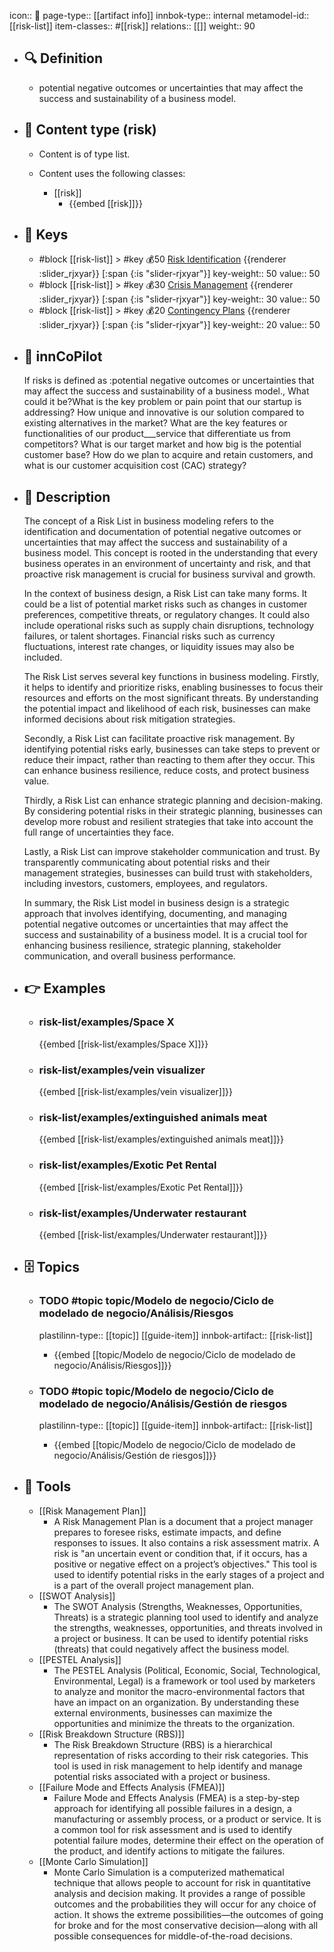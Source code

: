 icon:: 🧿
page-type:: [[artifact info]]
innbok-type:: internal
metamodel-id:: [[risk-list]]
item-classes:: #[[risk]]
relations:: [[]]
weight:: 90

- ## 🔍 Definition
  - potential negative outcomes or uncertainties that may affect the success and sustainability of a business model.
- ## 📰 Content type (risk)
  - Content is of type list.
  
  - Content uses the following classes:
    - [[risk]]
      - {{embed [[risk]]}}
  
- ## 🔑 Keys
  - #block [[risk-list]] > #key 💰50 [Risk Identification](https://go.plastilinn.com/#/page/risk-list%2FRisk%20Identification) {{renderer :slider_rjxyar}} [:span {:is "slider-rjxyar"}] 
    key-weight:: 50
    value:: 50
  - #block [[risk-list]] > #key 💰30 [Crisis Management](https://go.plastilinn.com/#/page/risk-list%2FCrisis%20Management) {{renderer :slider_rjxyar}} [:span {:is "slider-rjxyar"}] 
    key-weight:: 30
    value:: 50
  - #block [[risk-list]] > #key 💰20 [Contingency Plans](https://go.plastilinn.com/#/page/risk-list%2FContingency%20Plans) {{renderer :slider_rjxyar}} [:span {:is "slider-rjxyar"}] 
    key-weight:: 20
    value:: 50
- ## 🤖 innCoPilot
  If risks is defined as :potential negative outcomes or uncertainties that may affect the success and sustainability of a business model., What could it be?What is the key problem or pain point that our startup is addressing?
  How unique and innovative is our solution compared to existing alternatives in the market?
  What are the key features or functionalities of our product___service that differentiate us from competitors?
  What is our target market and how big is the potential customer base?
  How do we plan to acquire and retain customers, and what is our customer acquisition cost (CAC) strategy?
- ## 📖 Description
  The concept of a Risk List in business modeling refers to the identification and documentation of potential negative outcomes or uncertainties that may affect the success and sustainability of a business model. This concept is rooted in the understanding that every business operates in an environment of uncertainty and risk, and that proactive risk management is crucial for business survival and growth.
  
  In the context of business design, a Risk List can take many forms. It could be a list of potential market risks such as changes in customer preferences, competitive threats, or regulatory changes. It could also include operational risks such as supply chain disruptions, technology failures, or talent shortages. Financial risks such as currency fluctuations, interest rate changes, or liquidity issues may also be included. 
  
  The Risk List serves several key functions in business modeling. Firstly, it helps to identify and prioritize risks, enabling businesses to focus their resources and efforts on the most significant threats. By understanding the potential impact and likelihood of each risk, businesses can make informed decisions about risk mitigation strategies.
  
  Secondly, a Risk List can facilitate proactive risk management. By identifying potential risks early, businesses can take steps to prevent or reduce their impact, rather than reacting to them after they occur. This can enhance business resilience, reduce costs, and protect business value.
  
  Thirdly, a Risk List can enhance strategic planning and decision-making. By considering potential risks in their strategic planning, businesses can develop more robust and resilient strategies that take into account the full range of uncertainties they face.
  
  Lastly, a Risk List can improve stakeholder communication and trust. By transparently communicating about potential risks and their management strategies, businesses can build trust with stakeholders, including investors, customers, employees, and regulators.
  
  In summary, the Risk List model in business design is a strategic approach that involves identifying, documenting, and managing potential negative outcomes or uncertainties that may affect the success and sustainability of a business model. It is a crucial tool for enhancing business resilience, strategic planning, stakeholder communication, and overall business performance.
- ## 👉 Examples
  - ### risk-list/examples/Space X
    {{embed [[risk-list/examples/Space X]]}}
  - ### risk-list/examples/vein visualizer
    {{embed [[risk-list/examples/vein visualizer]]}}
  - ### risk-list/examples/extinguished animals meat
    {{embed [[risk-list/examples/extinguished animals meat]]}}
  - ### risk-list/examples/Exotic Pet Rental
    {{embed [[risk-list/examples/Exotic Pet Rental]]}}
  - ### risk-list/examples/Underwater restaurant
    {{embed [[risk-list/examples/Underwater restaurant]]}}
  
- ## 🗄️ Topics
  - ### TODO #topic topic/Modelo de negocio/Ciclo de modelado de negocio/Análisis/Riesgos
    plastilinn-type:: [[topic]] [[guide-item]]
    innbok-artifact:: [[risk-list]]
    - {{embed [[topic/Modelo de negocio/Ciclo de modelado de negocio/Análisis/Riesgos]]}}
  
  - ### TODO #topic topic/Modelo de negocio/Ciclo de modelado de negocio/Análisis/Gestión de riesgos
    plastilinn-type:: [[topic]] [[guide-item]]
    innbok-artifact:: [[risk-list]]
    - {{embed [[topic/Modelo de negocio/Ciclo de modelado de negocio/Análisis/Gestión de riesgos]]}}
  
- ## 🧰 Tools
  - [[Risk Management Plan]]
    - A Risk Management Plan is a document that a project manager prepares to foresee risks, estimate impacts, and define responses to issues. It also contains a risk assessment matrix. A risk is "an uncertain event or condition that, if it occurs, has a positive or negative effect on a project’s objectives." This tool is used to identify potential risks in the early stages of a project and is a part of the overall project management plan.
  - [[SWOT Analysis]]
    - The SWOT Analysis (Strengths, Weaknesses, Opportunities, Threats) is a strategic planning tool used to identify and analyze the strengths, weaknesses, opportunities, and threats involved in a project or business. It can be used to identify potential risks (threats) that could negatively affect the business model.
  - [[PESTEL Analysis]]
    - The PESTEL Analysis (Political, Economic, Social, Technological, Environmental, Legal) is a framework or tool used by marketers to analyze and monitor the macro-environmental factors that have an impact on an organization. By understanding these external environments, businesses can maximize the opportunities and minimize the threats to the organization.
  - [[Risk Breakdown Structure (RBS)]]
    - The Risk Breakdown Structure (RBS) is a hierarchical representation of risks according to their risk categories. This tool is used in risk management to help identify and manage potential risks associated with a project or business.
  - [[Failure Mode and Effects Analysis (FMEA)]]
    - Failure Mode and Effects Analysis (FMEA) is a step-by-step approach for identifying all possible failures in a design, a manufacturing or assembly process, or a product or service. It is a common tool for risk assessment and is used to identify potential failure modes, determine their effect on the operation of the product, and identify actions to mitigate the failures.
  - [[Monte Carlo Simulation]]
    - Monte Carlo Simulation is a computerized mathematical technique that allows people to account for risk in quantitative analysis and decision making. It provides a range of possible outcomes and the probabilities they will occur for any choice of action. It shows the extreme possibilities—the outcomes of going for broke and for the most conservative decision—along with all possible consequences for middle-of-the-road decisions.
